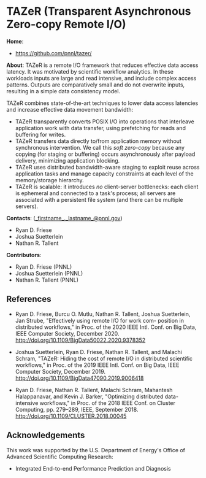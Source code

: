 <!-- -*-Mode: markdown;-*- -->
<!-- $Id$ -->


TAZeR (Transparent Asynchronous Zero-copy Remote I/O)
=============================================================================

**Home**:
  - <https://github.com/pnnl/tazer/>


**About**: TAZeR is a remote I/O framework that reduces effective data access latency. It was motivated by scientific workflow analytics. In these workloads inputs are large and read intensive, and include complex access patterns. Outputs are comparatively small and do not overwrite inputs, resulting in a simple data consistency model.

TAZeR combines state-of-the-art techniques to lower data access latencies and increase effective data movement bandwidth:
- TAZeR transparently converts POSIX I/O into operations that interleave application work with data transfer, using prefetching for reads and buffering for writes.
- TAZeR transfers data directly to/from application memory without synchronous intervention. We call this _soft zero-copy_ because any copying (for staging or buffering) occurs asynchronously after payload delivery, minimizing application blocking.
- TAZeR uses distributed bandwidth-aware staging to exploit reuse across application tasks and manage capacity constraints at each level of the memory/storage hierarchy.
- TAZeR is scalable: it introduces _no_ client-server bottlenecks: each client is ephemeral and connected to a task's process; all servers are associated with a persistent file system (and there can be multiple servers).


**Contacts**: (_firstname_._lastname_@pnnl.gov)
  - Ryan D. Friese
  - Joshua Suetterlein
  - Nathan R. Tallent


**Contributors**:
  - Ryan D. Friese (PNNL)
  - Joshua Suetterlein (PNNL)
  - Nathan R. Tallent (PNNL)



References
-----------------------------------------------------------------------------

* Ryan D. Friese, Burcu O. Mutlu, Nathan R. Tallent, Joshua Suetterlein, Jan Strube, "Effectively using remote I/O for work com- position in distributed workflows," in Proc. of the 2020 IEEE Intl. Conf. on Big Data, IEEE Computer Society, December 2020. <http://doi.org/10.1109/BigData50022.2020.9378352>

* Joshua Suetterlein, Ryan D. Friese, Nathan R. Tallent, and Malachi Schram, "TAZeR: Hiding the cost of remote I/O in distributed scientific workflows," in Proc. of the 2019 IEEE Intl. Conf. on Big Data, IEEE Computer Society, December 2019. <http://doi.org/10.1109/BigData47090.2019.9006418>

* Ryan D. Friese, Nathan R. Tallent, Malachi Schram, Mahantesh Halappanavar, and Kevin J. Barker, "Optimizing distributed data-intensive workflows," in Proc. of the 2018 IEEE Conf. on Cluster Computing, pp. 279–289, IEEE, September 2018. <http://doi.org/10.1109/CLUSTER.2018.00045>


Acknowledgements
-----------------------------------------------------------------------------

This work was supported by the U.S. Department of Energy's Office of
Advanced Scientific Computing Research:
- Integrated End-to-end Performance Prediction and Diagnosis


